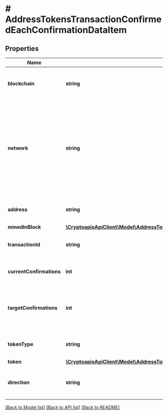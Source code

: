 # # AddressTokensTransactionConfirmedEachConfirmationDataItem

## Properties

Name | Type | Description | Notes
------------ | ------------- | ------------- | -------------
**blockchain** | **string** | Represents the specific blockchain protocol name, e.g. Ethereum, Bitcoin, etc. |
**network** | **string** | Represents the name of the blockchain network used; blockchain networks are usually identical as technology and software, but they differ in data, e.g. - \&quot;mainnet\&quot; is the live network with actual data while networks like \&quot;testnet\&quot;, \&quot;sepolia\&quot;,  are test networks. |
**address** | **string** | Defines the specific address to which the transaction has been sent. |
**minedInBlock** | [**\CryptoapisApiClient\Model\AddressTokensTransactionConfirmedDataItemMinedInBlock**](AddressTokensTransactionConfirmedDataItemMinedInBlock.md) |  |
**transactionId** | **string** | Defines the unique ID of the specific transaction, i.e. its identification number. |
**currentConfirmations** | **int** | Defines the number of currently received confirmations for the transaction. |
**targetConfirmations** | **int** | Defines the number of confirmation transactions requested as callbacks, i.e. the system can notify till the n-th confirmation. |
**tokenType** | **string** | Defines the type of token sent with the transaction, e.g. ERC 20. |
**token** | [**\CryptoapisApiClient\Model\AddressTokensTransactionConfirmedEachConfirmationToken**](AddressTokensTransactionConfirmedEachConfirmationToken.md) |  |
**direction** | **string** | Defines whether the transaction is \&quot;incoming\&quot; or \&quot;outgoing\&quot;. |

[[Back to Model list]](../../README.md#models) [[Back to API list]](../../README.md#endpoints) [[Back to README]](../../README.md)
